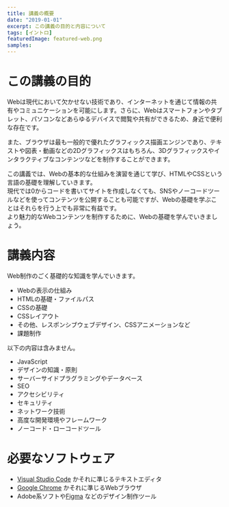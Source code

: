 ```yaml
---
title: 講義の概要
date: "2019-01-01"
excerpt: この講義の目的と内容について
tags: [イントロ]
featuredImage: featured-web.png
samples:
---
```


# この講義の目的

Webは現代において欠かせない技術であり、インターネットを通じて情報の共有やコミュニケーションを可能にします。さらに、Webはスマートフォンやタブレット、パソコンなどあらゆるデバイスで閲覧や共有ができるため、身近で便利な存在です。

また、ブラウザは最も一般的で優れたグラフィックス描画エンジンであり、テキストや図表・動画などの2Dグラフィックスはもちろん、3Dグラフィックスやインタラクティブなコンテンツなどを制作することができます。

この講義では、Webの基本的な仕組みを演習を通じて学び、HTMLやCSSという言語の基礎を理解していきます。  
現代では0からコードを書いてサイトを作成しなくても、SNSやノーコードツールなどを使ってコンテンツを公開することも可能ですが、Webの基礎を学ぶことはそれらを行う上でも非常に有益です。  
より魅力的なWebコンテンツを制作するために、Webの基礎を学んでいきましょう。

# 講義内容

Web制作のごく基礎的な知識を学んでいきます。

- Webの表示の仕組み
- HTMLの基礎・ファイルパス
- CSSの基礎
- CSSレイアウト
- その他、レスポンシブウェブデザイン、CSSアニメーションなど
- 課題制作

以下の内容は含みません。

- JavaScript
- デザインの知識・原則
- サーバーサイドプラグラミングやデータベース
- SEO
- アクセシビリティ
- セキュリティ
- ネットワーク技術
- 高度な開発環境やフレームワーク
- ノーコード・ローコードツール

# 必要なソフトウェア

- [Visual Studio Code](https://code.visualstudio.com/) かそれに準じるテキストエディタ
- [Google Chrome](https://www.google.com/intl/ja_jp/chrome/) かそれに準じるWebブラウザ
- Adobe系ソフトや[Figma](https://www.figma.com/files/recent?fuid=715473082543338024) などのデザイン制作ツール
